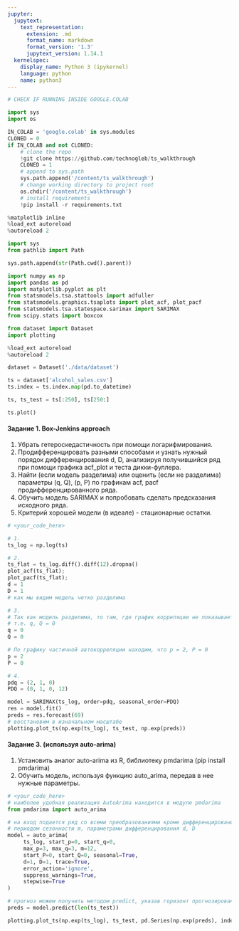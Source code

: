 ```yaml
---
jupyter:
  jupytext:
    text_representation:
      extension: .md
      format_name: markdown
      format_version: '1.3'
      jupytext_version: 1.14.1
  kernelspec:
    display_name: Python 3 (ipykernel)
    language: python
    name: python3
---
```


```python
# CHECK IF RUNNING INSIDE GOOGLE.COLAB

import sys
import os

IN_COLAB = 'google.colab' in sys.modules
CLONED = 0
if IN_COLAB and not CLONED:
    # clone the repo
    !git clone https://github.com/technogleb/ts_walkthrough
    CLONED = 1
    # append to sys.path
    sys.path.append('/content/ts_walkthrough')
    # change working directory to project root
    os.chdir('/content/ts_walkthrough')
    # install requirements
    !pip install -r requirements.txt
```

```python
%matplotlib inline
%load_ext autoreload
%autoreload 2
```

```python
import sys
from pathlib import Path

sys.path.append(str(Path.cwd().parent))
```

```python
import numpy as np
import pandas as pd
import matplotlib.pyplot as plt
from statsmodels.tsa.stattools import adfuller
from statsmodels.graphics.tsaplots import plot_acf, plot_pacf
from statsmodels.tsa.statespace.sarimax import SARIMAX
from scipy.stats import boxcox

from dataset import Dataset
import plotting
```

```python
%load_ext autoreload
%autoreload 2
```

```python
dataset = Dataset('./data/dataset')
```

```python
ts = dataset['alcohol_sales.csv']
ts.index = ts.index.map(pd.to_datetime)
```

```python
ts, ts_test = ts[:250], ts[250:]
```

```python
ts.plot()
```

#### Задание 1. Box-Jenkins approach
1. Убрать гетероскедастичность при помощи логарифмирования.
2. Продифференцировать разными способами и узнать нужный порядок дифференцирования d, D, анализируя
   получившийся ряд при помощи графика acf_plot и теста дикки-фуллера.
3. Найти (если модель разделима) или оценить (если не разделима) параметры (q, Q), (p, P) по графикам acf, pacf продифференцированного ряда.
4. Обучить модель SARIMAX и попробовать сделать предсказания исходного ряда.
5. Критерий хорошей модели (в идеале) - стационарные остатки.

```python
# <your_code_here>

# 1.
ts_log = np.log(ts)

# 2.
ts_flat = ts_log.diff().diff(12).dropna()
plot_acf(ts_flat);
plot_pacf(ts_flat);
d = 1
D = 1
# как мы видим модель четко разделима

# 3.
# Так как модель разделима, то там, где график корреляции не показывает резкого падения, параметры равны 0
# т.е. q, Q = 0
q = 0
Q = 0

# По графику частичной автокорреляции находим, что p = 2, P = 0
p = 2
P = 0

# 4. 
pdq = (2, 1, 0)
PDQ = (0, 1, 0, 12)

model = SARIMAX(ts_log, order=pdq, seasonal_order=PDQ)
res = model.fit()
preds = res.forecast(69)
# восстановим в изначальном масштабе
plotting.plot_ts(np.exp(ts_log), ts_test, np.exp(preds))

```

#### Задание 3. (используя auto-arima)
1. Установить аналог auto-arima из R, библиотеку pmdarima (pip install pmdarima)
2. Обучить модель, используя функцию auto_arima, передав в нее нужные параметры.

```python
# <your_code_here>
# наиболее удобная реализация AutoArima находится в модуле pmdarima
from pmdarima import auto_arima

# на вход подается ряд со всеми преобразованиями кроме дифференцирования, границы поиска параметров p, q, P, Q, 
# периодом сезонности m, параметрами дифференцирования d, D
model = auto_arima(
     ts_log, start_p=0, start_q=0,
     max_p=3, max_q=3, m=12,
     start_P=0, start_Q=0, seasonal=True,
     d=1, D=1, trace=True,
     error_action='ignore',
     suppress_warnings=True,
     stepwise=True
)

# прогноз можем получить методом predict, указав горизонт прогнозирования
preds = model.predict(len(ts_test))

plotting.plot_ts(np.exp(ts_log), ts_test, pd.Series(np.exp(preds), index=ts_test.index))
```

```python

```
